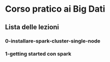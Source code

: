 # Corso pratico ai Big Dati


## Lista delle lezioni

### 0-installare-spark-cluster-single-node

### 1-getting started con spark
